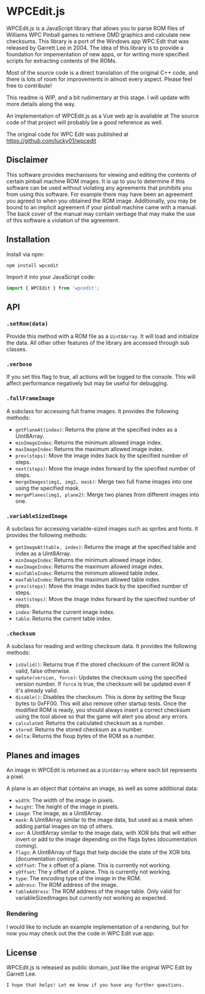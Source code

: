 
# WPCEdit.js

WPCEdit.js is a JavaScript library that allows you to parse ROM files of Williams WPC Pinball games to retrieve DMD graphics and calculate new checksums. This library is a port of the Windows app WPC Edit that was released by Garrett Lee in 2004. The idea of this library is to provide a foundation for impementation of new apps, or for writing more specified scripts for extracting contents of the ROMs.

Most of the source code is a direct translation of the original C++ code, and there is lots of room for improvements in almost every aspect. Please feel free to contribute!

This readme is WIP, and a bit rudimentary at this stage. I will update with more details along the way.

An implementation of WPCEdit.js as a Vue web ap is available at
The source code of that project will probably be a good reference as well.

The original code for WPC Edit was published at https://github.com/lucky01/wpcedit

## Disclaimer

This software provides mechanisms for viewing and editing the contents of certain pinball machine ROM images. It is up to you to determine if this software can be used without violating any agreements that prohibits you from using this software. For example there may have been an agreement you agreed to when you obtained the ROM image. Additionally, you may be bound to an implicit agreement if your pinball machine came with a manual. The back cover of the manual may contain verbage that may make the use of this software a violation of the agreement.

## Installation

Install via npm: 
```
npm install wpcedit
```

Import it into your JavaScript code:

```javascript
import { WPCEdit } from 'wpcedit';
```


## API

### `.setRom(data)`

Provide this method with a ROM file as a `Uint8Array`. It will load and initialize the data. All other other features of the library are accessed through sub classes.

### `.verbose`

If you set this flag to true, all actions will be logged to the console. This will affect performance negatively but may be useful for debugging.

### `.fullFrameImage`

A subclass for accessing full frame images. It provides the following methods:

-   `getPlaneAt(index)`: Returns the plane at the specified index as a Uint8Array.
-   `minImageIndex`: Returns the minimum allowed image index.
-   `maxImageIndex`: Returns the maximum allowed image index.
-   `prev(steps)`: Move the image index back by the specified number of steps.
-   `next(steps)`: Move the image index forward by the specified number of steps.
-   `mergeImages(img1, img2, mask)`: Merge two full frame images into one using the specified mask.
-   `mergePlanes(img1, plane2)`: Merge two planes from different images into one.

### `.variableSizedImage`

A subclass for accessing variable-sized images such as sprites and fonts. It provides the following methods:

-   `getImageAt(table, index)`: Returns the image at the specified table and index as a Uint8Array.
-   `minImageIndex`: Returns the minimum allowed image index.
-   `maxImageIndex`: Returns the maximum allowed image index.
-   `minTableIndex`: Returns the minimum allowed table index.
-   `maxTableIndex`: Returns the maximum allowed table index.
-   `prev(steps)`: Move the image index back by the specified number of steps.
-   `next(steps)`: Move the image index forward by the specified number of steps.
-   `index`: Returns the current image index.
-   `table`: Returns the current table index.

### `.checksum`

A subclass for reading and writing checksum data. It provides the following methods:

-   `isValid()`: Returns true if the stored checksum of the current ROM is valid, false otherwise.
-   `update(version, force)`: Updates the checksum using the specified version number. If `force` is true, the checksum will be updated even if it's already valid.
-   `disable()`: Disables the checksum. This is done by setting the fixup bytes to 0xFF00. This will also remove other startup tests. Once the modified ROM is ready, you should always insert a correct checksum using the tool above so that the game will alert you about any errors.
-   `calculated`: Returns the calculated checksum as a number.
-   `stored`: Returns the stored checksum as a number.
-   `delta`: Returns the fixup bytes of the ROM as a number.



## Planes and images

An image in WPCEdit is returned as a `Uint8Array` where each bit represents a pixel. 

A plane is an object that contains an image, as well as some additional data:
-   `width`: The width of the image in pixels.
-   `height`: The height of the image in pixels.
-   `image`: The image, as a Uint8Array.
-   `mask`: A Uint8Array similar to the image data, but used as a mask when adding partial images on top of others.
-   `xor`: A Uint8Array similar to the image data, with XOR bits that will either invert or add to the image depending on the flags bytes (documentation coming).
-   `flags`: A Uint8Array of flags that help decide the state of the XOR bits (documentation coming).
-   `xOffset`: The x offset of a plane. This is currently not working.
-   `yOffset`: The y offset of a plane. This is currently not working.
-   `type`: The encoding type of the image in the ROM.
-   `address`: The ROM address of the image.
-   `tableAddress`: The ROM address of the image table. Only valid for variableSizedImages but currently not working as expected.


### Rendering
I would like to include an example implementation of a rendering, but for now you may check out the the code in WPC Edit vue app:


## License

WPCEdit.js is released as public domain, just like the original WPC Edit by Garrett Lee.

 `I hope that helps! Let me know if you have any further questions.`